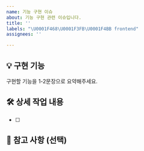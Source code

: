 ```yaml
---
name: 기능 구현 이슈
about: 기능 구현 관련 이슈입니다.
title: ''
labels: "\U0001F468\U0001F3FB‍\U0001F4BB frontend"
assignees: ''

---
```


## 💡 구현 기능
구현할 기능을 1-2문장으로 요약해주세요.

## 🛠️ 상세 작업 내용
- [ ] 

## 🔆 참고 사항 (선택)